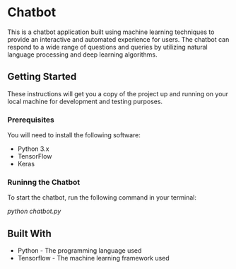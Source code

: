 # Chatbot
This is a chatbot application built using machine learning techniques to provide an interactive and automated experience for users. The chatbot can respond to a wide range of questions and queries by utilizing natural language processing and deep learning algorithms.

## Getting Started
These instructions will get you a copy of the project up and running on your local machine for development and testing purposes.

### Prerequisites
You will need to install the following software:

- Python 3.x
- TensorFlow
- Keras

### Runinng the Chatbot
To start the chatbot, run the following command in your terminal:

*python chatbot.py*

## Built With
- Python - The programming language used
- Tensorflow - The machine learning framework used
